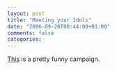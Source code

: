 ```yaml
---
layout: post
title: "Meeting your Idols"
date: "2006-09-20T08:44:00+01:00"
comments: false
categories: 
---
```


<p><a href="http://www.javapolis.com/JP06/campaign/index.php">This</a> is a pretty funny campaign.</p>


